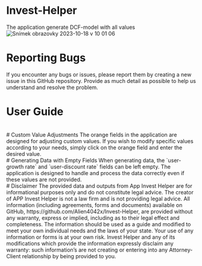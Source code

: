 # Invest-Helper
The application generate DCF-model with all values
</br>
![Snímek obrazovky 2023-10-18 v 10 01 06](https://github.com/Alien4042x/Invest-Helper/assets/60738029/86ae09c9-9974-43b7-b9ef-a02071c39e45)
</br>
# Reporting Bugs
If you encounter any bugs or issues, please report them by creating a new issue in this GitHub repository. Provide as much detail as possible to help us understand and resolve the problem.
</br>
# User Guide
</br>
# Custom Value Adjustments
The orange fields in the application are designed for adjusting custom values. If you wish to modify specific values according to your needs, simply click on the orange field and enter the desired value.
</br>
# Generating Data with Empty Fields
When generating data, the `user-growth rate` and `user-discount rate` fields can be left empty. The application is designed to handle and process the data correctly even if these values are not provided.
</br>
# Disclaimer
The provided data and outputs from App Invest Helper are for informational purposes only and do not constitute legal advice.
The creator of APP Invest Helper is not a law firm and is not providing legal advice. All information (including agreements, forms and documents) available on GitHub, https://github.com/Alien4042x/Invest-Helper, are provided without any warranty, express or implied, including as to their legal effect and completeness. The information should be used as a guide and modified to meet your own individual needs and the laws of your state. Your use of any information or forms is at your own risk. Invest Helper and any of its modifications which provide the information expressly disclaim any warranty: such information’s are not creating or entering into any Attorney-Client relationship by being provided to you.
